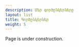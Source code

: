 ```yaml
---
description: Մեր գործընկերները
layout: list
title: Գործընկերներ
weight: 5
---
```


Page is under construction.

